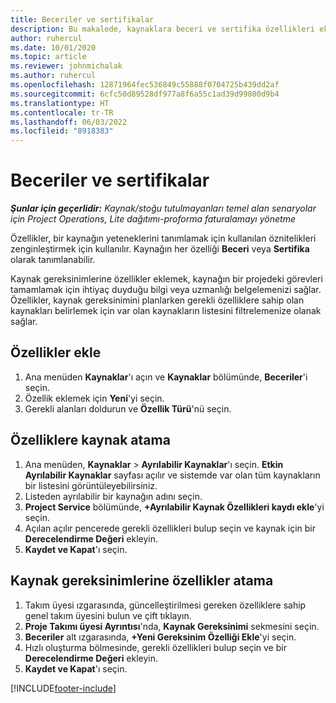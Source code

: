 ```yaml
---
title: Beceriler ve sertifikalar
description: Bu makalede, kaynaklara beceri ve sertifika özellikleri eklemeyle ilgili bilgiler sağlanmaktadır.
author: ruhercul
ms.date: 10/01/2020
ms.topic: article
ms.reviewer: johnmichalak
ms.author: ruhercul
ms.openlocfilehash: 12871964fec536849c55888f0704725b439dd2af
ms.sourcegitcommit: 6cfc50d89528df977a8f6a55c1ad39d99800d9b4
ms.translationtype: HT
ms.contentlocale: tr-TR
ms.lasthandoff: 06/03/2022
ms.locfileid: "8918383"
---
```

# <a name="skills-and-certifications"></a>Beceriler ve sertifikalar
_**Şunlar için geçerlidir:** Kaynak/stoğu tutulmayanları temel alan senaryolar için Project Operations, Lite dağıtımı-proforma faturalamayı yönetme_

Özellikler, bir kaynağın yeteneklerini tanımlamak için kullanılan öznitelikleri zenginleştirmek için kullanılır. Kaynağın her özelliği **Beceri** veya **Sertifika** olarak tanımlanabilir.

Kaynak gereksinimlerine özellikler eklemek, kaynağın bir projedeki görevleri tamamlamak için ihtiyaç duyduğu bilgi veya uzmanlığı belgelemenizi sağlar. Özellikler, kaynak gereksinimini planlarken gerekli özelliklere sahip olan kaynakları belirlemek için var olan kaynakların listesini filtrelemenize olanak sağlar.

## <a name="add-characteristics"></a>Özellikler ekle

1. Ana menüden **Kaynaklar**'ı açın ve **Kaynaklar** bölümünde, **Beceriler**'i seçin.
2. Özellik eklemek için **Yeni**'yi seçin.
3. Gerekli alanları doldurun ve **Özellik Türü**'nü seçin.

## <a name="assign-characteristics-to-resources"></a>Özelliklere kaynak atama

1. Ana menüden, **Kaynaklar** > **Ayrılabilir Kaynaklar**'ı seçin. **Etkin Ayrılabilir Kaynaklar** sayfası açılır ve sistemde var olan tüm kaynakların bir listesini görüntüleyebilirsiniz.
2. Listeden ayrılabilir bir kaynağın adını seçin.
3. **Project Service** bölümünde, **+Ayrılabilir Kaynak Özellikleri kaydı ekle**'yi seçin.
4. Açılan açılır pencerede gerekli özellikleri bulup seçin ve kaynak için bir **Derecelendirme Değeri** ekleyin.
5. **Kaydet ve Kapat**'ı seçin.

## <a name="assign-characteristics-to-resource-requirements"></a>Kaynak gereksinimlerine özellikler atama

1. Takım üyesi ızgarasında, güncelleştirilmesi gereken özelliklere sahip genel takım üyesini bulun ve çift tıklayın.
2. **Proje Takımı üyesi Ayrıntısı**'nda, **Kaynak Gereksinimi** sekmesini seçin.
3. **Beceriler** alt ızgarasında, **+Yeni Gereksinim Özelliği Ekle**'yi seçin.
4. Hızlı oluşturma bölmesinde, gerekli özellikleri bulup seçin ve bir **Derecelendirme Değeri** ekleyin.
5. **Kaydet ve Kapat**'ı seçin.

[!INCLUDE[footer-include](../includes/footer-banner.md)]